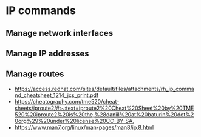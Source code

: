 # IP commands

## Manage network interfaces

## Manage IP addresses

## Manage routes

* <https://access.redhat.com/sites/default/files/attachments/rh_ip_command_cheatsheet_1214_jcs_print.pdf>
* <https://cheatography.com/tme520/cheat-sheets/iproute2/#:~:text=iproute2%20Cheat%20Sheet%20by%20TME520%20iproute2%20is%20the,%28daniil%20at%20baturin%20dot%20org%29%20under%20license%20CC-BY-SA.>
* <https://www.man7.org/linux/man-pages/man8/ip.8.html>
